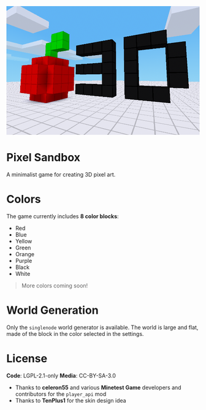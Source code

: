 ![Screenshot](screenshot.png)
# Pixel Sandbox
A minimalist game for creating 3D pixel art.

# Colors
The game currently includes **8 color blocks**:
- Red
- Blue
- Yellow
- Green
- Orange
- Purple
- Black
- White
> More colors coming soon!

# World Generation
Only the `singlenode` world generator is available.
The world is large and flat, made of the block in the color selected in the settings.

# License
**Code**: LGPL-2.1-only
**Media**: CC-BY-SA-3.0
- Thanks to **celeron55** and various **Minetest Game** developers and contributors for the `player_api` mod
- Thanks to **TenPlus1** for the skin design idea
